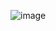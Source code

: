 
![image](https://user-images.githubusercontent.com/86153381/233469255-696caf94-bd31-418b-9802-a384d961ad26.png)
